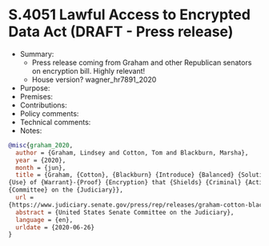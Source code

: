 # S.4051 Lawful Access to Encrypted Data Act (DRAFT - Press release)

- Summary:
  - Press release coming from Graham and other Republican senators on encryption bill. Highly relevant!
  - House version? wagner_hr7891_2020
- Purpose:
- Premises:
- Contributions:
- Policy comments:
- Technical comments:
- Notes:

```bib
@misc{graham_2020,
  author = {Graham, Lindsey and Cotton, Tom and Blackburn, Marsha},
  year = {2020},
  month = {jun},
  title = {Graham, {Cotton}, {Blackburn} {Introduce} {Balanced} {Solution} to {Bolster} {National} {Security}, {End}
{Use} of {Warrant}-{Proof} {Encryption} that {Shields} {Criminal} {Activity} {\textbar} {United} {States} {Senate}
{Committee} on the {Judiciary}},
  url =
{https://www.judiciary.senate.gov/press/rep/releases/graham-cotton-blackburn-introduce-balanced-solution-to-bolster-national-security-end-use-of-warrant-proof-encryption-that-shields-criminal-activity},
  abstract = {United States Senate Committee on the Judiciary},
  language = {en},
  urldate = {2020-06-26}
}
```
